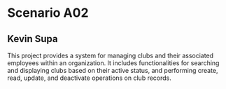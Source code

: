 # Scenario A02
## Kevin Supa

This project provides a system for managing clubs and their associated employees within an organization. It includes functionalities for searching and displaying clubs based on their active status, and performing create, read, update, and deactivate operations on club records.

